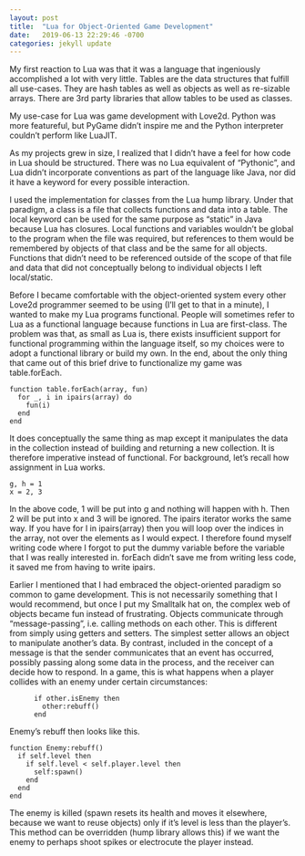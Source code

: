 ```yaml
---
layout: post
title:  "Lua for Object-Oriented Game Development"
date:   2019-06-13 22:29:46 -0700
categories: jekyll update
---
```


My first reaction to Lua was that it was a language that ingeniously accomplished a lot with very little. Tables are the data structures that fulfill all use-cases. They are hash tables as well as objects as well as re-sizable arrays. There are 3rd party libraries that allow tables to be used as classes.

My use-case for Lua was game development with Love2d. Python was more featureful, but PyGame didn’t inspire me and the Python interpreter couldn’t perform like LuaJIT.

As my projects grew in size, I realized that I didn’t have a feel for how code in Lua should be structured. There was no Lua equivalent of “Pythonic”, and Lua didn’t incorporate conventions as part of the language like Java, nor did it have a keyword for every possible interaction.

I used the implementation for classes from the Lua hump library. Under that paradigm, a class is a file that collects functions and data into a table. The local keyword can be used for the same purpose as 
“static” in Java because Lua has closures. Local functions and variables wouldn’t be global to the program when the file was required, but references to them would be remembered by objects of that class and be the same for all objects. Functions that didn’t need to be referenced outside of the scope of that file and data that did not conceptually belong to individual objects I left local/static.

 Before I became comfortable with the object-oriented system every other Love2d programmer seemed to be using (I’ll get to that in a minute), I wanted to make my Lua programs functional. People will sometimes refer to Lua as a functional language because functions in Lua are first-class. The problem was that, as small as Lua is, there exists insufficient support for functional programming within the language itself, so my choices were to adopt a functional library or build my own. In the end, about the only thing that came out of this brief drive to functionalize my game was table.forEach.

```
function table.forEach(array, fun)
  for _, i in ipairs(array) do
    fun(i)
  end
end
```

It does conceptually the same thing as map except it manipulates the data in the collection instead of building and returning a new collection. It is therefore imperative instead of functional. For background, let’s recall how assignment in Lua works.

```
g, h = 1
x = 2, 3
```

In the above code, 1 will be put into g and nothing will happen with h. Then 2 will be put into x and 3 will be ignored. The ipairs iterator works the same way. If you have for I in ipairs(array) then you will loop over the indices in the array, not over the elements as I would expect. I therefore found myself writing code where I forgot to put the dummy variable before the variable that I was really interested in. forEach didn’t save me from writing less code, it saved me from having to write ipairs.

Earlier I mentioned that I had embraced the object-oriented paradigm so common to game development. This is not necessarily something that I would recommend, but once I put my Smalltalk hat on, the complex web of objects became fun instead of frustrating. Objects communicate through “message-passing”, i.e. calling methods on each other. This is different from simply using getters and setters. The simplest setter allows an object to manipulate another’s data. By contrast, included in the concept of a message is that the sender communicates that an event has occurred, possibly passing along some data in the process, and the receiver can decide how to respond. In a game, this is what happens when a player collides with an enemy under certain circumstances:

```
      if other.isEnemy then
        other:rebuff()
      end
```

Enemy’s rebuff then looks like this.

```
function Enemy:rebuff()
  if self.level then
    if self.level < self.player.level then
      self:spawn()
    end
  end
end
```

The enemy is killed (spawn resets its health and moves it elsewhere, because we want to reuse objects) only if it’s level is less than the player’s. This method can be overridden (hump library allows this) if we want the enemy to perhaps shoot spikes or electrocute the player instead.

